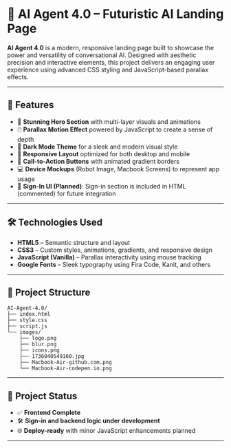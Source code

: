 # 🤖 AI Agent 4.0 – Futuristic AI Landing Page

**AI Agent 4.0** is a modern, responsive landing page built to showcase the power and versatility of conversational AI. Designed with aesthetic precision and interactive elements, this project delivers an engaging user experience using advanced CSS styling and JavaScript-based parallax effects.

---

## 🌟 Features

- 🎨 **Stunning Hero Section** with multi-layer visuals and animations
- 🖱️ **Parallax Motion Effect** powered by JavaScript to create a sense of depth
- 🌌 **Dark Mode Theme** for a sleek and modern visual style
- 📱 **Responsive Layout** optimized for both desktop and mobile
- 🚀 **Call-to-Action Buttons** with animated gradient borders
- 💻 **Device Mockups** (Robot Image, Macbook Screens) to represent app usage
- 🔐 **Sign-In UI (Planned)**: Sign-in section is included in HTML (commented) for future integration

---

## 🛠️ Technologies Used

- **HTML5** – Semantic structure and layout  
- **CSS3** – Custom styles, animations, gradients, and responsive design  
- **JavaScript (Vanilla)** – Parallax interactivity using mouse tracking  
- **Google Fonts** – Sleek typography using Fira Code, Kanit, and others  

---


## 📁 Project Structure

```
AI-Agent-4.0/
├── index.html
├── style.css
├── script.js
└── images/
    ├── logo.png
    ├── blur.png
    ├── icons.png
    ├── 1736040549160.jpg
    ├── Macbook-Air-github.com.png
    └── Macbook-Air-codepen.io.png
```

---

## 🚧 Project Status

- ✅ **Frontend Complete**
- 🛠️ **Sign-in and backend logic under development**
- 🌐 **Deploy-ready** with minor JavaScript enhancements planned

---
